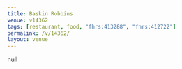 ```yaml
---
title: Baskin Robbins
venue: v14362
tags: [restaurant, food, "fhrs:413288", "fhrs:412722"]
permalink: /v/14362/
layout: venue
---
```

null